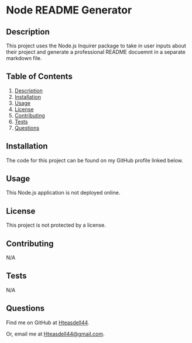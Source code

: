 # Node README Generator


## Description

This project uses the Node.js Inquirer package to take in user inputs about their project and generate a professional README docuemnt in a separate markdown file.

## Table of Contents

1. [Description](#description)
2. [Installation](#installation)
3. [Usage](#usage)
4. [License](#license)
5. [Contributing](#contributing)
6. [Tests](#tests)
7. [Questions](#questions)

## Installation

The code for this project can be found on my GitHub profile linked below.

## Usage

This Node.js application is not deployed online.

## License

This project is not protected by a license.

## Contributing

N/A

## Tests

N/A

## Questions

Find me on GitHub at [Hteasdell44](https://github.com/Hteasdell44).

Or, email me at [Hteasdell44@gmail.com](mailto:Hteasdell44@gmail.com).